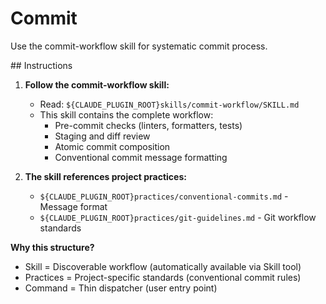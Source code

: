 # Commit

Use the commit-workflow skill for systematic commit process.

<instructions>
## Instructions

1. **Follow the commit-workflow skill:**
   - Read: `${CLAUDE_PLUGIN_ROOT}skills/commit-workflow/SKILL.md`
   - This skill contains the complete workflow:
     - Pre-commit checks (linters, formatters, tests)
     - Staging and diff review
     - Atomic commit composition
     - Conventional commit message formatting

2. **The skill references project practices:**
   - `${CLAUDE_PLUGIN_ROOT}practices/conventional-commits.md` - Message format
   - `${CLAUDE_PLUGIN_ROOT}practices/git-guidelines.md` - Git workflow standards

**Why this structure?**
- Skill = Discoverable workflow (automatically available via Skill tool)
- Practices = Project-specific standards (conventional commit rules)
- Command = Thin dispatcher (user entry point)
</instructions>
